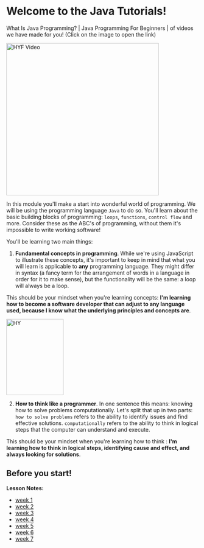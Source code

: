 # Welcome to the Java Tutorials!

What Is Java Programming? | Java Programming For Beginners |  of videos  we have made for you! (Click on the image to open the link)

<a href="https://www.youtube.com/watch?v=mAtkPQO1FcA" target="_blank"><img src="https://static.javatpoint.com/images/core/java-features.png" width="400" height="400" alt="HYF Video" /></a>



In this module you'll make a start into wonderful world of programming. We will be using the programming language `Java` to do so. You'll learn about the basic building blocks of programming: `loops`, `functions`, `control flow` and more. Consider these as the ABC's of programming, without them it's impossible to write working software!

You'll be learning two main things:

1. **Fundamental concepts in programming**. While we're using JavaScript to illustrate these concepts, it's important to keep in mind that what you will learn is applicable to **any** programming language. They might differ in syntax (a fancy term for the arrangement of words in a language in order for it to make sense), but the functionality will be the same: a loop will always be a loop.

This should be your mindset when you're learning concepts: **I'm learning how to become a software developer that can adjust to any language used, because I know what the underlying principles and concepts are**.

<img src="https://upload.wikimedia.org/wikipedia/en/thumb/3/30/Java_programming_language_logo.svg/80px-Java_programming_language_logo.svg.png" width="150" height="200" alt="HY" />

2. **How to think like a programmer**. In one sentence this means: knowing how to solve problems computationally. Let's split that up in two parts: `how to solve problems` refers to the ability to identify issues and find effective solutions. `computationally` refers to the ability to think in logical steps that the computer can understand and execute.

This should be your mindset when you're learning how to think : **I'm learning how to think in logical steps, identifying cause and effect, and always looking for solutions**.

## Before you start!

**Lesson Notes:**

* [week 1](https://github.com/InfoTech-Academy/JAVA_LESSONS/blob/main/Lesson_1.md)
* [week 2](https://github.com/InfoTech-Academy/JAVA_LESSONS/blob/main/Lesson_2.md)
* [week 3](https://github.com/InfoTech-Academy/JAVA_LESSONS/blob/main/Lesson_3.md)
* [week 4](https://github.com/InfoTech-Academy/JAVA_LESSONS/blob/main/Lesson_4.md)
* [week 5](https://github.com/InfoTech-Academy/JAVA_LESSONS/blob/main/Lesson_5.md)
* [week 6](https://github.com/InfoTech-Academy/JAVA_LESSONS/blob/main/Lesson_6.md)
* [week 7](https://github.com/InfoTech-Academy/JAVA_LESSONS/blob/main/Lesson_7.md)
